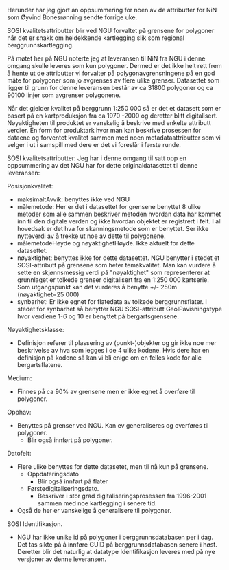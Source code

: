 Herunder har jeg gjort an oppsummering for noen av de attributter for NiN som Øyvind Bonesrønning sendte forrige uke.

SOSI kvalitetsattributter blir ved NGU forvaltet på grensene for polygoner når det er snakk om heldekkende kartlegging slik som regional berggrunnskartlegging.

På møtet her på NGU noterte jeg at leveransen til NiN fra NGU i denne omgang skulle leveres som kun polygoner. Dermed er det ikke helt rett frem å hente ut de attributter vi forvalter på polygonavgrensningene på en god måte for polygoner som jo avgrenses av flere ulike grenser. Datasettet som ligger til grunn for denne leveransen består av ca 31800 polygoner og ca 90100 linjer som avgrenser polygonene.

Når det gjelder kvalitet på berggrunn 1:250 000 så er det et datasett som er basert på en kartproduksjon fra ca 1970 -2000 og deretter blitt digitalisert. Nøyaktigheten til produktet er vanskelig å beskrive med enkelte attributt verdier. En form for produktark hvor man kan beskrive prosessen for dataene og forventet kvalitet sammen med noen metadataattributter som vi velger i ut i samspill med dere er det vi foreslår i første runde.

SOSI kvalitetsattributter: Jeg har i denne omgang til satt opp en oppsummering av det NGU har for dette originaldatasettet til denne leveransen:

Posisjonkvalitet:

- maksimaltAvvik: benyttes ikke ved NGU
- målemetode: Her er det i datasettet for grensene benyttet 8 ulike metoder som alle sammen beskriver metoden hvordan data har kommet inn til den digitale verden og ikke hvordan objektet er registrert i felt. I all hovedsak er det hva for skanningsmetode som er benyttet. Ser ikke nytteverdi av å trekke ut noe av dette til polygonene.
- målemetodeHøyde og nøyaktighetHøyde. Ikke aktuelt for dette datasettet.
- nøyaktighet: benyttes ikke for dette datasettet. NGU benytter i stedet et SOSI-attributt på grensene som heter temakvalitet. Man kan vurdere å sette en skjønnsmessig verdi på &quot;nøyaktighet&quot; som representerer at grunnlaget er tolkede grenser digitalisert fra en 1:250 000 kartserie. Som utgangspunkt kan det vurderes å benytte +/- 250m (nøyaktighet=25 000)
- synbarhet: Er ikke egnet for flatedata av tolkede berggrunnsflater. I stedet for synbarhet så benytter NGU SOSI-attributt GeolPavisningstype hvor verdiene 1-6 og 10 er benyttet på bergartsgrensene.

Nøyaktighetsklasse:

- Definisjon referer til plassering av (punkt-)objekter og gir ikke noe mer beskrivelse av hva som legges i de 4 ulike kodene. Hvis dere har en definisjon på kodene så kan vi bli enige om en felles kode for alle bergartsflatene.

Medium:

- Finnes på ca 90% av grensene men er ikke egnet å overføre til polygoner.

Opphav:

- Benyttes på grenser ved NGU. Kan ev generaliseres og overføres til polygoner.
  - Blir også innført på polygoner.

Datofelt:

- Flere ulike benyttes for dette datasetet, men til nå kun på grensene.
  - Oppdateringsdato
    - Blir også innført på flater
  - Førstedigitaliseringsdato.
    - Beskriver i stor grad digitaliseringsprosessen fra 1996-2001 sammen med noe kartlegging i senere tid.
- Også de her er vanskelige å generalisere til polygoner.

SOSI Identifikasjon.

- NGU har ikke unike id på polygoner i berggrunnsdatabasen per i dag. Det tas sikte på å innføre GUID på berggrunnsdatabasen senere i høst. Deretter blir det naturlig at datatype Identifikasjon leveres med på nye versjoner av denne leveransen.
